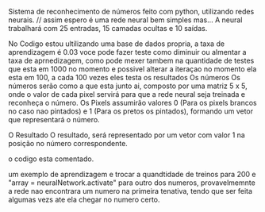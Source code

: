 
Sistema de reconhecimento de números feito com python, utilizando redes neurais. // assim espero 
é uma rede neural bem simples mas...
A neural trabalhará com 25 entradas, 15 camadas ocultas e 10 saídas.

No Codigo estou ultilizando uma base de dados propria, a taxa de aprendizagem é 0.03 
voce pode fazer teste como diminuir ou almentar a taxa de aprnedizagem, como pode mexer tambem na quantidade de testes que esta em 1000 no momento e possivel alterar a iteraçao
no momento ela esta em 100, a cada 100 vezes eles testa os resultados 
Os números
Os números serão como a que esta junto ai, composto por uma matriz 5 x 5, onde o valor de cada pixel servirá para que a rede neural seja treinada e reconheça o número.
Os Pixels assumirão valores 0 (Para os pixels brancos no caso nao pintados) e 1 (Para os pretos os pintados), formando um vetor que representará o número.

O Resultado
O resultado, será representado por um vetor com valor 1 na posição no número correspondente.


o codigo esta comentado.

um exemplo de aprendizagem e trocar a quandtidade de treinos para 200 e "array = neuralNetwork.activate" para outro dos numeros, provavelmemnte a rede nao 
encontrara um numero na primeira tenativa, tendo que ser feita algumas vezs ate ela chegar no numero certo.